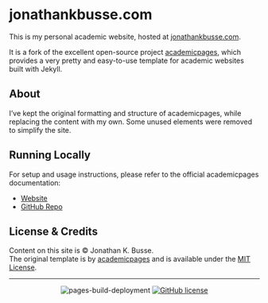 
# jonathankbusse.com

This is my personal academic website, hosted at [jonathankbusse.com](https://jonathankbusse.com).

It is a fork of the excellent open-source project [academicpages](https://academicpages.github.io/), which provides a very pretty and easy-to-use template for academic websites built with Jekyll.

## About

I’ve kept the original formatting and structure of academicpages, while replacing the content with my own. Some unused elements were removed to simplify the site.

## Running Locally

For setup and usage instructions, please refer to the official academicpages documentation:
- [Website](https://academicpages.github.io/)
- [GitHub Repo](https://github.com/academicpages/academicpages.github.io)

## License & Credits

Content on this site is © Jonathan K. Busse.  
The original template is by [academicpages](https://github.com/academicpages/academicpages.github.io) and is available under the [MIT License](https://opensource.org/licenses/MIT).

---
<div align="center">
    
![pages-build-deployment](https://github.com/academicpages/academicpages.github.io/actions/workflows/pages/pages-build-deployment/badge.svg)
[![GitHub license](https://img.shields.io/github/license/academicpages/academicpages.github.io?color=blue)](https://github.com/academicpages/academicpages.github.io/blob/master/LICENSE)
</div>
